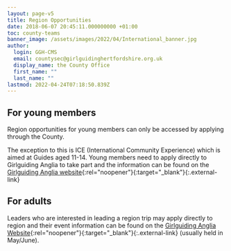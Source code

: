 ```yaml
---
layout: page-v5
title: Region Opportunities
date: 2018-06-07 20:45:11.000000000 +01:00
toc: county-teams
banner_image: /assets/images/2022/04/International_banner.jpg
author:
  login: GGH-CMS
  email: countysec@girlguidinghertfordshire.org.uk
  display_name: the County Office
  first_name: ""
  last_name: ""
lastmod: 2022-04-24T07:18:50.839Z
---
```

## For young members

Region opportunities for young members can only be accessed by applying through the County.  

The exception to this is ICE (International Community Experience) which is aimed at Guides aged 11-14. Young members need to apply directly to Girlguiding Anglia to take part and the information can be found on the [Girlguiding Anglia website][1]{:rel="noopener"}{:target="_blank"}{:.external-link}

## For adults

Leaders who are interested in leading a region trip may apply directly to region and their event information can be found on the [Girlguiding Anglia Website][1]{:rel="noopener"}{:target="_blank"}{:.external-link} (usually held in May/June).

[1]: https://www.girlguiding-anglia.org.uk/events